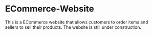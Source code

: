 # ECommerce-Website

This is a ECommerce website that allows customers to order items and sellers to sell their products.
The website is still under construction.
